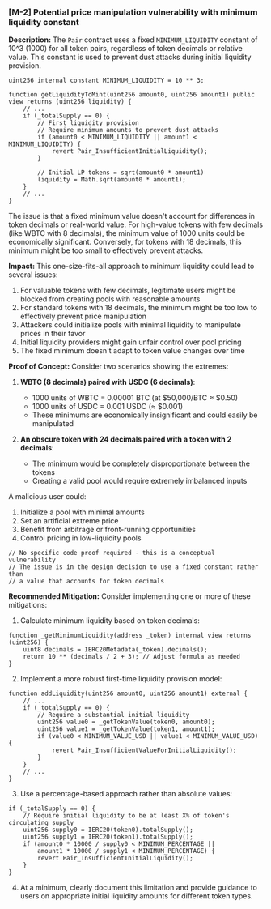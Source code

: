 ### [M-2] Potential price manipulation vulnerability with minimum liquidity constant

**Description:**
The `Pair` contract uses a fixed `MINIMUM_LIQUIDITY` constant of 10^3 (1000) for all token pairs, regardless of token decimals or relative value. This constant is used to prevent dust attacks during initial liquidity provision.

```solidity
uint256 internal constant MINIMUM_LIQUIDITY = 10 ** 3;

function getLiquidityToMint(uint256 amount0, uint256 amount1) public view returns (uint256 liquidity) {
    // ...
    if (_totalSupply == 0) {
        // First liquidity provision
        // Require minimum amounts to prevent dust attacks
        if (amount0 < MINIMUM_LIQUIDITY || amount1 < MINIMUM_LIQUIDITY) {
            revert Pair_InsufficientInitialLiquidity();
        }

        // Initial LP tokens = sqrt(amount0 * amount1)
        liquidity = Math.sqrt(amount0 * amount1);
    }
    // ...
}
```

The issue is that a fixed minimum value doesn't account for differences in token decimals or real-world value. For high-value tokens with few decimals (like WBTC with 8 decimals), the minimum value of 1000 units could be economically significant. Conversely, for tokens with 18 decimals, this minimum might be too small to effectively prevent attacks.

**Impact:**
This one-size-fits-all approach to minimum liquidity could lead to several issues:

1. For valuable tokens with few decimals, legitimate users might be blocked from creating pools with reasonable amounts
2. For standard tokens with 18 decimals, the minimum might be too low to effectively prevent price manipulation
3. Attackers could initialize pools with minimal liquidity to manipulate prices in their favor
4. Initial liquidity providers might gain unfair control over pool pricing
5. The fixed minimum doesn't adapt to token value changes over time

**Proof of Concept:**
Consider two scenarios showing the extremes:

1. **WBTC (8 decimals) paired with USDC (6 decimals)**:

   - 1000 units of WBTC = 0.00001 BTC (at $50,000/BTC ≈ $0.50)
   - 1000 units of USDC = 0.001 USDC (≈ $0.001)
   - These minimums are economically insignificant and could easily be manipulated

2. **An obscure token with 24 decimals paired with a token with 2 decimals**:
   - The minimum would be completely disproportionate between the tokens
   - Creating a valid pool would require extremely imbalanced inputs

A malicious user could:

1. Initialize a pool with minimal amounts
2. Set an artificial extreme price
3. Benefit from arbitrage or front-running opportunities
4. Control pricing in low-liquidity pools

```solidity
// No specific code proof required - this is a conceptual vulnerability
// The issue is in the design decision to use a fixed constant rather than
// a value that accounts for token decimals
```

**Recommended Mitigation:**
Consider implementing one or more of these mitigations:

1. Calculate minimum liquidity based on token decimals:

```solidity
function _getMinimumLiquidity(address _token) internal view returns (uint256) {
    uint8 decimals = IERC20Metadata(_token).decimals();
    return 10 ** (decimals / 2 + 3); // Adjust formula as needed
}
```

2. Implement a more robust first-time liquidity provision model:

```solidity
function addLiquidity(uint256 amount0, uint256 amount1) external {
    // ...
    if (_totalSupply == 0) {
        // Require a substantial initial liquidity
        uint256 value0 = _getTokenValue(token0, amount0);
        uint256 value1 = _getTokenValue(token1, amount1);
        if (value0 < MINIMUM_VALUE_USD || value1 < MINIMUM_VALUE_USD) {
            revert Pair_InsufficientValueForInitialLiquidity();
        }
    }
    // ...
}
```

3. Use a percentage-based approach rather than absolute values:

```solidity
if (_totalSupply == 0) {
    // Require initial liquidity to be at least X% of token's circulating supply
    uint256 supply0 = IERC20(token0).totalSupply();
    uint256 supply1 = IERC20(token1).totalSupply();
    if (amount0 * 10000 / supply0 < MINIMUM_PERCENTAGE ||
        amount1 * 10000 / supply1 < MINIMUM_PERCENTAGE) {
        revert Pair_InsufficientInitialLiquidity();
    }
}
```

4. At a minimum, clearly document this limitation and provide guidance to users on appropriate initial liquidity amounts for different token types.
